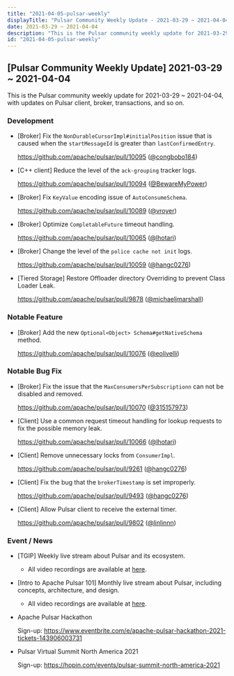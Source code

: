 ```yaml
---
title: "2021-04-05-pulsar-weekly"
displayTitle: "Pulsar Community Weekly Update - 2021-03-29 ~ 2021-04-04"
date: 2021-03-29 ~ 2021-04-04
description: "This is the Pulsar community weekly update for 2021-03-29 ~ 2021-04-04, with updates on Pulsar client, broker, transactions, and so on."
id: "2021-04-05-pulsar-weekly"
---
```


## [Pulsar Community Weekly Update] 2021-03-29 ~ 2021-04-04

This is the Pulsar community weekly update for 2021-03-29 ~ 2021-04-04, with updates on Pulsar client, broker, transactions, and so on.

### Development

- [Broker] Fix the `NonDurableCursorImpl#initialPosition` issue that is caused when the `startMessageId` is greater than `lastConfirmedEntry`.

    https://github.com/apache/pulsar/pull/10095 ([@congbobo184](https://github.com/congbobo184))

- [C++ client] Reduce the level of the `ack-grouping` tracker logs.

    https://github.com/apache/pulsar/pull/10094 ([@BewareMyPower](https://github.com/BewareMyPower))

- [Broker] Fix `KeyValue` encoding issue of `AutoConsumeSchema`.

    https://github.com/apache/pulsar/pull/10089 ([@vroyer](https://github.com/vroyer))

- [Broker] Optimize `CompletableFuture` timeout handling.

    https://github.com/apache/pulsar/pull/10065 ([@lhotari](https://github.com/lhotari))

- [Broker] Change the level of the `police cache not init` logs.

    https://github.com/apache/pulsar/pull/10059 ([@hangc0276](https://github.com/hangc0276))

- [Tiered Storage] Restore Offloader directory Overriding to prevent Class Loader Leak.

    https://github.com/apache/pulsar/pull/9878 ([@michaeljmarshall](https://github.com/michaeljmarshall))

### Notable Feature

- [Broker] Add the new `Optional<Object> Schema#getNativeSchema` method.

    https://github.com/apache/pulsar/pull/10076 ([@eolivelli](https://github.com/eolivelli))

### Notable Bug Fix

- [Broker] Fix the issue that the `MaxConsumersPerSubscriptionn` can not be disabled and removed.

    https://github.com/apache/pulsar/pull/10070 ([@315157973](https://github.com/315157973))

- [Client] Use a common request timeout handling for lookup requests to fix the possible memory leak.

    https://github.com/apache/pulsar/pull/10066 ([@lhotari](https://github.com/lhotari))

- [Client] Remove unnecessary locks from `ConsumerImpl`.

    https://github.com/apache/pulsar/pull/9261 ([@hangc0276](https://github.com/hangc0276))

- [Client] Fix the bug that the `brokerTimestamp` is set improperly.

    https://github.com/apache/pulsar/pull/9493 ([@hangc0276](https://github.com/hangc0276))

- [Client] Allow Pulsar client to receive the external timer.

    https://github.com/apache/pulsar/pull/9802 ([@linlinnn](https://github.com/linlinnn))

### Event / News

- [TGIP] Weekly live stream about Pulsar and its ecosystem.

  - All video recordings are available at [here](https://streamnative.io/resource#tgip).

- [Intro to Apache Pulsar 101] Monthly live stream about Pulsar, including concepts, architecture, and design.

    - All video recordings are available at [here](https://streamnative.io/en/resource#intro-to-apache-pulsar-101).

- Apache Pulsar Hackathon

    Sign-up: https://www.eventbrite.com/e/apache-pulsar-hackathon-2021-tickets-143906003731

- Pulsar Virtual Summit North America 2021

    Sign-up: https://hopin.com/events/pulsar-summit-north-america-2021